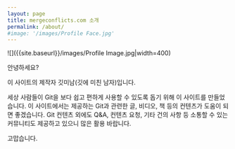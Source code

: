 ```yaml
---
layout: page
title: mergeconflicts.com 소개
permalink: /about/
#image: '/images/Profile Face.jpg'
---
```


![]({{site.baseurl}}/images/Profile Image.jpg|width=400)

안녕하세요?

이 사이트의 제작자 깃미남(깃에 미친 남자)입니다.

세상 사람들이 Git을 보다 쉽고 편하게 사용할 수 있도록 돕기 위해 이 사이트를 만들었습니다.
이 사이트에서는 제공하는 Git과 관련한 글, 비디오, 책 등의 컨텐츠가 도움이 되면 좋겠습니다.
Git 컨텐츠 외에도 Q&A, 컨텐츠 요청, 기타 건의 사항 등 소통할 수 있는 커뮤니티도 제공하고 있으니 많은 활용 바랍니다.

고맙습니다.
